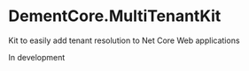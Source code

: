 # DementCore.MultiTenantKit
Kit to easily add tenant resolution to Net Core Web applications

In development
